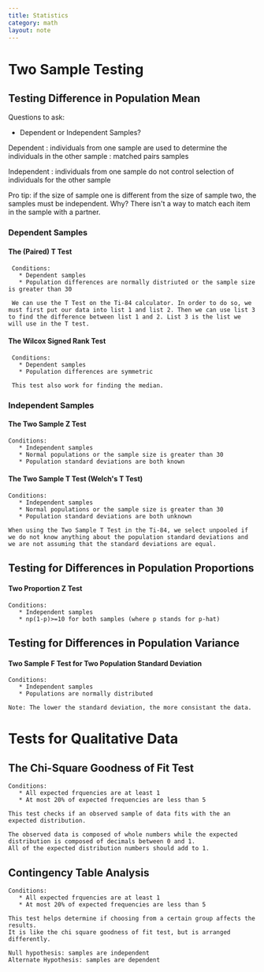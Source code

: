 ```yaml
---
title: Statistics
category: math
layout: note
---
```


# Two Sample Testing

## Testing Difference in Population Mean
Questions to ask:
* Dependent or Independent Samples? 

Dependent
: individuals from one sample are used to determine the individuals in the other sample
: matched pairs samples

Independent
: individuals from one sample do not control selection of individuals for the other sample

Pro tip: if the size of sample one is different from the size of sample two, the samples must be independent. Why? There isn't
a way to match each item in the sample with a partner. 

### Dependent Samples
 
#### The (Paired) T Test 
 
     Conditions: 
       * Dependent samples
       * Population differences are normally distriuted or the sample size is greater than 30
       
     We can use the T Test on the Ti-84 calculator. In order to do so, we must first put our data into list 1 and list 2. Then we can use list 3 to find the difference between list 1 and 2. List 3 is the list we will use in the T test. 
     
#### The Wilcox Signed Rank Test
 
     Conditions: 
       * Dependent samples
       * Population differences are symmetric
     
     This test also work for finding the median. 
     
### Independent Samples
  
#### The Two Sample Z Test 
  
    Conditions: 
       * Independent samples
       * Normal populations or the sample size is greater than 30
       * Population standard deviations are both known
       
#### The Two Sample T Test (Welch's T Test)
  
    Conditions: 
       * Independent samples
       * Normal populations or the sample size is greater than 30
       * Population standard deviations are both unknown
    
    When using the Two Sample T Test in the Ti-84, we select unpooled if we do not know anything about the population standard deviations and we are not assuming that the standard deviations are equal. 
    
## Testing for Differences in Population Proportions 

#### Two Proportion Z Test 
    Conditions: 
       * Independent samples
       * np(1-p)>=10 for both samples (where p stands for p-hat)
 
## Testing for Differences in Population Variance

#### Two Sample F Test for Two Population Standard Deviation
    Conditions: 
       * Independent samples
       * Populations are normally distributed
       
    Note: The lower the standard deviation, the more consistant the data. 
    
    
# Tests for Qualitative Data 

## The Chi-Square Goodness of Fit Test
   
    Conditions: 
       * All expected frquencies are at least 1
       * At most 20% of expected frequencies are less than 5
       
    This test checks if an observed sample of data fits with the an expected distribution. 
    
    The observed data is composed of whole numbers while the expected distribution is composed of decimals between 0 and 1. 
    All of the expected distribution numbers should add to 1. 
    
## Contingency Table Analysis
   
    Conditions: 
       * All expected frquencies are at least 1
       * At most 20% of expected frequencies are less than 5 
       
    This test helps determine if choosing from a certain group affects the results. 
    It is like the chi square goodness of fit test, but is arranged differently. 
    
    Null hypothesis: samples are independent
    Alternate Hypothesis: samples are dependent
